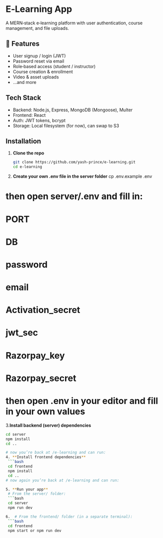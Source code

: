 # E‑Learning App

A MERN‑stack e‑learning platform with user authentication, course management, and file uploads.

## 🚀 Features

- User signup / login (JWT)  
- Password reset via email  
- Role‑based access (student / instructor)  
- Course creation & enrollment  
- Video & asset uploads  
- …and more

## Tech Stack

- Backend: Node.js, Express, MongoDB (Mongoose), Multer  
- Frontend: React 
- Auth: JWT tokens, bcrypt  
- Storage: Local filesystem (for now), can swap to S3  

## Installation

1. **Clone the repo**  
   ```bash
   git clone https://github.com/yash-prince/e‑learning.git
   cd e‑learning


2. **Create your own .env file in the server folder**
   cp .env.example .env
# then open server/.env and fill in:
#   PORT
#   DB
#   password
#   email
#   Activation_secret
#   jwt_sec
#   Razorpay_key
#   Razorpay_secret

# then open .env in your editor and fill in your own values

3.**Install backend (server) dependencies**
  ```bash
  cd server
  npm install
  cd ..

# now you’re back at /e‑learning and can run:
4. **Install frontend dependencies**
   ```bash
   cd frontend
   npm install
   cd ..
# now again you’re back at /e‑learning and can run:

5. **Run your app**
   # From the server/ folder:
   ```bash
   cd server
   npm run dev

6.  # From the frontend/ folder (in a separate terminal):
   ```bash
   cd frontend
   npm start or npm run dev

